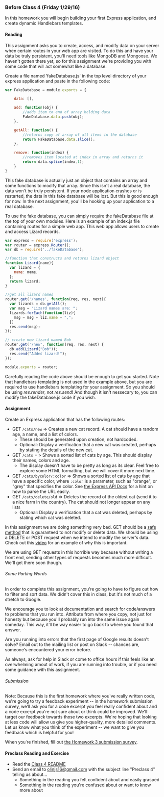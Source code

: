 ### Before Class 4 (Friday 1/29/16)
In this homework you will begin building your first Express application, and create dynamic Handlebars templates.

#### Reading
This assignment asks you to create, access, and modify data on your server when certain routes in your web app are visited. To do this and have your data be truly persistent, you'll need tools like MongoDB and Mongoose. We haven't gotten there yet, so for this assignment we're providing you with some code that will act somewhat like a database.

Create a file named 'fakeDatabase.js' in the top level directory of your express application and paste in the following code:

```javascript
var FakeDatabase = module.exports = {

    data: [],

    add: function(obj) {
        //adds item to end of array holding data
        FakeDatabase.data.push(obj);
    },

    getAll: function() {
        //returns copy of array of all items in the database
        return FakeDatabase.data.slice();
    },

    remove: function(index) {
        //removes item located at index in array and returns it
        return data.splice(index,1);
    }
}
```

This fake database is actually just an object that contains an array and some functions to modify that array. Since this isn't a real database, the data won't be truly persistent. If your node application crashes or is restarted, the data in this fake database will be lost. But this is good enough for now. In the next assignment, you'll be hooking up your application to a real database.

To use the fake database, you can simply require the fakeDatabase file at the top of your own modules. Here is an example of an index.js file containing routes for a simple web app. This web app allows users to create and access Lizard records.

```javascript
var express = require('express');
var router = express.Router();
var db = require('../fakeDatabase');

//function that constructs and returns lizard object
function Lizard(name){
  var lizard = {
    name: name,
  };
  return lizard;
}

//get all lizard names
router.get('/names', function(req, res, next){
  var lizards = db.getAll();
  var msg = "Lizard names are: ";
  lizards.forEach(function(liz){
    msg = msg + liz.name + ",";
  })
  res.send(msg);
});

// create new lizard named Bob
router.get('/new', function(req, res, next) {
  db.add(Lizard("Bob"));
  res.send("Added lizard!");
});

module.exports = router;
```

Carefully reading the code above should be enough to get you started. Note that handlebars templating is not used in the example above, but you are required to use handlebars templating for your assignment. So you should be using *res.render*, not *res.send*! And though it isn't nessecary to, you can modify the fakeDatabase.js code if you wish.

#### Assignment 
Create an Express application that has the following routes:
* GET `/cats/new` => Creates a new cat record. A cat should have a random age, a name, and a list of colors.
  * These should be generated upon creation, not hardcoded.
  * Optional: Display a verification that a new cat was created, perhaps by stating the details of the new cat.
* GET `/cats` = > Shows a sorted list of cats by age. This should display their names, colors and age.
  * The display doesn't have to be pretty as long as its clear. Feel free to explore some HTML formatting, but we will cover it more next time.
* GET `/cats/bycolor/:color` => Shows a sorted list of cats by age that have a specific color, where `:color` is a parameter, such as "orange", or "grey" that specifies the color. See [the Express API Docs](http://expressjs.com/4x/api.html#req.params) for a hint on how to parse the URL easily.
* GET `/cats/delete/old` => Deletes the record of the oldest cat (send it to a nice farm in the country). The cat should not longer appear on any lists
  * Optional: Display a verification that a cat was deleted, perhaps by stating which cat was deleted.

In this assignment we are doing something very bad. GET should be a [safe method](http://en.wikipedia.org/wiki/Hypertext_Transfer_Protocol#Safe_methods) that is guaranteed to not modify or delete data. We should be using a DELETE or POST request when we intend to modify the server's data. Check out this [video](https://www.youtube.com/watch?v=cIliEo0zOwg) for an example of why this is important.

We are using GET requests in this horrible way because without writing a front end, sending other types of requests becomes much more difficult. We'll get there soon though.

###### Some Parting Words
In order to complete this assignment, you're going to have to figure out
how to filter and sort data. We didn't cover this in class, but it's not much of a stretch to Google.

We encourage you to look at documentation and search for code/answers to problems that you run into. Attribute from where you copy, not just for honesty but because you'll probably run into the same issue again someday. This way, it'll be way easier to go back to where you found that answer.

Are you running into errors that the first page of Google results doesn't solve? Email out to the mailing list or post on Slack -- chances are, someone's encountered your error before.

As always, ask for help in Slack or come to office hours if this feels like an overwhelming amout of work, if you are running into trouble, or if you need some guidance with this assignment.

###### Submission
Note: Because this is the first homework where you've really written code, we're going to try a feedback experiment -- in the homework submission survey, we'll ask you for a code excerpt you feel really confident about and a code excerpt you're not sure about or think could be improved. We'll target our feedback towards those two excerpts. We're hoping that looking at less code will allow us give you higher-quality, more detailed comments. Let us know what you think of the experiment -- we want to give you feedback which is helpful for you!

When you're finished, fill out [the Homework 3 submission survey](http://goo.gl/forms/4bDNdoH3M8).

#### Preclass Reading and Exercise
- Read the [Class 4 README](https://github.com/olinjs/olinjs/tree/master/lessons/04-client-jquery-ajax)
- Send an email to [olinjs16@gmail.com](olinjs16@gmail.com) with the subject line "Preclass 4" telling us about...
    - Something in the reading you felt confident about and easily grasped
    - Something in the reading you're confused about or want to know more about
